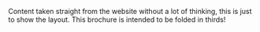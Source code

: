 Content taken straight from the website without a lot of thinking, this is just to show the layout.
This brochure is intended to be folded in thirds!
